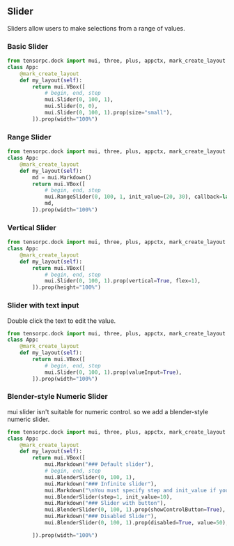 ## Slider 

Sliders allow users to make selections from a range of values.


### Basic Slider

```Python
from tensorpc.dock import mui, three, plus, appctx, mark_create_layout
class App:
    @mark_create_layout
    def my_layout(self):
        return mui.VBox([
            # begin, end, step
            mui.Slider(0, 100, 1),
            mui.Slider(0, 0),
            mui.Slider(0, 100, 1).prop(size="small"),
        ]).prop(width="100%")

```

### Range Slider


```Python
from tensorpc.dock import mui, three, plus, appctx, mark_create_layout
class App:
    @mark_create_layout
    def my_layout(self):
        md = mui.Markdown()
        return mui.VBox([
            # begin, end, step
            mui.RangeSlider(0, 100, 1, init_value=(20, 30), callback=lambda x: md.write(f"RangeSlider: :green[{x}]")),
            md,
        ]).prop(width="100%")

```

### Vertical Slider


```Python
from tensorpc.dock import mui, three, plus, appctx, mark_create_layout
class App:
    @mark_create_layout
    def my_layout(self):
        return mui.VBox([
            # begin, end, step
            mui.Slider(0, 100, 1).prop(vertical=True, flex=1),
        ]).prop(height="100%")

```

### Slider with text input

Double click the text to edit the value.

```Python
from tensorpc.dock import mui, three, plus, appctx, mark_create_layout
class App:
    @mark_create_layout
    def my_layout(self):
        return mui.VBox([
            # begin, end, step
            mui.Slider(0, 100, 1).prop(valueInput=True),
        ]).prop(width="100%")

```


### Blender-style Numeric Slider

mui slider isn't suitable for numeric control. so we add a blender-style numeric slider.

```Python
from tensorpc.dock import mui, three, plus, appctx, mark_create_layout
class App:
    @mark_create_layout
    def my_layout(self):
        return mui.VBox([
            mui.Markdown("### Default slider"),
            # begin, end, step
            mui.BlenderSlider(0, 100, 1),
            mui.Markdown("### Infinite slider"),
            mui.Markdown("\nYou must specify step and init_value if you want to use infinite slider (no begin or end)."),
            mui.BlenderSlider(step=1, init_value=10),
            mui.Markdown("### Slider with button"),
            mui.BlenderSlider(0, 100, 1).prop(showControlButton=True),
            mui.Markdown("### Disabled Slider"),
            mui.BlenderSlider(0, 100, 1).prop(disabled=True, value=50),

        ]).prop(width="100%")

```
